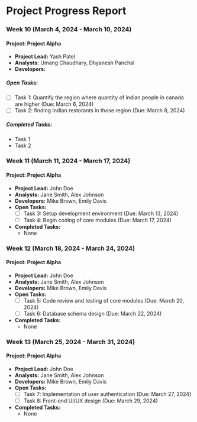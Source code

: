 # Project Progress Report

### Week 10 (March 4, 2024 - March 10, 2024)

#### Project: Project Alpha

- **Project Lead:** Yash Patel
- **Analysts:** Umang Chaudhary, Dhyanesh Panchal
- **Developers:** 
##### **Open Tasks:**
  - [ ] Task 1: Quantify the region where quantity of indian people in canada are higher (Due: March 6, 2024)
  - [ ] Task 2: finding Indian restorants in those region  (Due: March 8, 2024)
##### **Completed Tasks:**
  - Task 1
  - Task 2

### Week 11 (March 11, 2024 - March 17, 2024)

#### Project: Project Alpha

- **Project Lead:** John Doe
- **Analysts:** Jane Smith, Alex Johnson
- **Developers:** Mike Brown, Emily Davis
- **Open Tasks:**
  - [ ] Task 3: Setup development environment (Due: March 13, 2024)
  - [ ] Task 4: Begin coding of core modules (Due: March 17, 2024)
- **Completed Tasks:**
  - None

### Week 12 (March 18, 2024 - March 24, 2024)

#### Project: Project Alpha

- **Project Lead:** John Doe
- **Analysts:** Jane Smith, Alex Johnson
- **Developers:** Mike Brown, Emily Davis
- **Open Tasks:**
  - [ ] Task 5: Code review and testing of core modules (Due: March 20, 2024)
  - [ ] Task 6: Database schema design (Due: March 22, 2024)
- **Completed Tasks:**
  - None

### Week 13 (March 25, 2024 - March 31, 2024)

#### Project: Project Alpha

- **Project Lead:** John Doe
- **Analysts:** Jane Smith, Alex Johnson
- **Developers:** Mike Brown, Emily Davis
- **Open Tasks:**
  - [ ] Task 7: Implementation of user authentication (Due: March 27, 2024)
  - [ ] Task 8: Front-end UI/UX design (Due: March 29, 2024)
- **Completed Tasks:**
  - None



